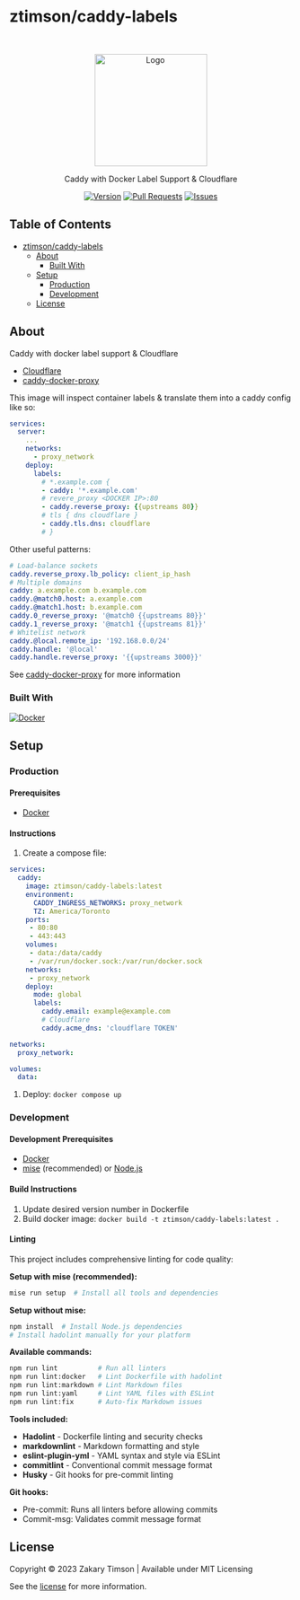 # ztimson/caddy-labels

<!-- Header -->
<div id="top" align="center">
  <br />

  <!-- Logo -->
  <img src="https://git.zakscode.com/repo-avatars/e6c86b62a0a3a3183b131dc90ffbbffdf653002d36954748e29dee7a4866350e"
       alt="Logo" width="200" height="200">

  <!-- Description -->
  Caddy with Docker Label Support & Cloudflare

  <!-- Repo badges -->
  [![Version](https://img.shields.io/badge/dynamic/json.svg?label=Version&style=for-the-badge&url=https://git.zakscode.com/api/v1/repos/ztimson/caddy-labels/tags&query=$[0].name)](https://git.zakscode.com/ztimson/caddy-labels/tags)
  [![Pull Requests](https://img.shields.io/badge/dynamic/json.svg?label=Pull%20Requests&style=for-the-badge&url=https://git.zakscode.com/api/v1/repos/ztimson/caddy-labels&query=open_pr_counter)](https://git.zakscode.com/ztimson/caddy-labels/pulls)
  [![Issues](https://img.shields.io/badge/dynamic/json.svg?label=Issues&style=for-the-badge&url=https://git.zakscode.com/api/v1/repos/ztimson/caddy-labels&query=open_issues_count)](https://git.zakscode.com/ztimson/caddy-labels/issues)

</div>

## Table of Contents

- [ztimson/caddy-labels](#top)
  - [About](#about)
    - [Built With](#built-with)
  - [Setup](#setup)
    - [Production](#production)
    - [Development](#development)
  - [License](#license)

## About

Caddy with docker label support & Cloudflare

- [Cloudflare](https://github.com/caddy-dns/cloudflare)
- [caddy-docker-proxy](github.com/lucaslorentz/caddy-docker-proxy)

This image will inspect container labels & translate them into a caddy config
like so:

```yml
services:
  server:
    ...
    networks:
      - proxy_network
    deploy:
      labels:
        # *.example.com {
        - caddy: '*.example.com'
        # revere_proxy <DOCKER IP>:80
        - caddy.reverse_proxy: {{upstreams 80}}
        # tls { dns cloudflare }
        - caddy.tls.dns: cloudflare
        # }
```

Other useful patterns:

```yml
# Load-balance sockets
caddy.reverse_proxy.lb_policy: client_ip_hash
# Multiple domains
caddy: a.example.com b.example.com
caddy.@match0.host: a.example.com
caddy.@match1.host: b.example.com
caddy.0_reverse_proxy: '@match0 {{upstreams 80}}'
caddy.1_reverse_proxy: '@match1 {{upstreams 81}}'
# Whitelist network
caddy.@local.remote_ip: '192.168.0.0/24'
caddy.handle: '@local'
caddy.handle.reverse_proxy: '{{upstreams 3000}}'
```

See [caddy-docker-proxy](github.com/lucaslorentz/caddy-docker-proxy) for more information

### Built With

[![Docker](https://img.shields.io/badge/Docker-384d54?style=for-the-badge&logo=docker)](https://docker.com/)

## Setup

### Production

#### Prerequisites

- [Docker](https://docs.docker.com/get-started/get-docker/)

#### Instructions

1. Create a compose file:

```yml
services:
  caddy:
    image: ztimson/caddy-labels:latest
    environment:
      CADDY_INGRESS_NETWORKS: proxy_network
      TZ: America/Toronto
    ports:
     - 80:80
     - 443:443
    volumes:
     - data:/data/caddy
     - /var/run/docker.sock:/var/run/docker.sock
    networks:
     - proxy_network
    deploy:
      mode: global
      labels:
        caddy.email: example@example.com
        # Cloudflare
        caddy.acme_dns: 'cloudflare TOKEN'

networks:
  proxy_network:

volumes:
  data:
```

1. Deploy: `docker compose up`

### Development

#### Development Prerequisites

- [Docker](https://docs.docker.com/get-started/get-docker/)
- [mise](https://mise.jdx.dev/) (recommended) or
  [Node.js](https://nodejs.org/)

#### Build Instructions

1. Update desired version number in Dockerfile
1. Build docker image: `docker build -t ztimson/caddy-labels:latest .`

#### Linting

This project includes comprehensive linting for code quality:

**Setup with mise (recommended):**

```bash
mise run setup  # Install all tools and dependencies
```

**Setup without mise:**

```bash
npm install  # Install Node.js dependencies
# Install hadolint manually for your platform
```

**Available commands:**

```bash
npm run lint          # Run all linters
npm run lint:docker   # Lint Dockerfile with hadolint
npm run lint:markdown # Lint Markdown files
npm run lint:yaml     # Lint YAML files with ESLint
npm run lint:fix      # Auto-fix Markdown issues
```

**Tools included:**

- **Hadolint** - Dockerfile linting and security checks
- **markdownlint** - Markdown formatting and style
- **eslint-plugin-yml** - YAML syntax and style via ESLint
- **commitlint** - Conventional commit message format
- **Husky** - Git hooks for pre-commit linting

**Git hooks:**

- Pre-commit: Runs all linters before allowing commits
- Commit-msg: Validates commit message format

## License

Copyright © 2023 Zakary Timson | Available under MIT Licensing

See the [license](LICENSE) for more information.
